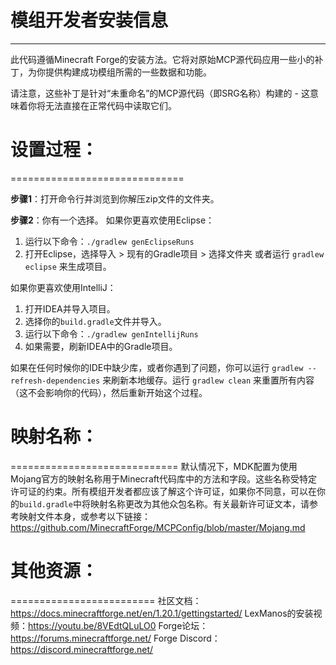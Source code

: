 # 模组开发者安装信息
-------------------------------------------
此代码遵循Minecraft Forge的安装方法。它将对原始MCP源代码应用一些小的补丁，为你提供构建成功模组所需的一些数据和功能。

请注意，这些补丁是针对“未重命名”的MCP源代码（即SRG名称）构建的 - 这意味着你将无法直接在正常代码中读取它们。

# 设置过程：
==============================

**步骤1**：打开命令行并浏览到你解压zip文件的文件夹。

**步骤2**：你有一个选择。
如果你更喜欢使用Eclipse：
1. 运行以下命令：`./gradlew genEclipseRuns`
2. 打开Eclipse，选择导入 > 现有的Gradle项目 > 选择文件夹
   或者运行 `gradlew eclipse` 来生成项目。

如果你更喜欢使用IntelliJ：
1. 打开IDEA并导入项目。
2. 选择你的`build.gradle`文件并导入。
3. 运行以下命令：`./gradlew genIntellijRuns`
4. 如果需要，刷新IDEA中的Gradle项目。

如果在任何时候你的IDE中缺少库，或者你遇到了问题，你可以运行 `gradlew --refresh-dependencies` 来刷新本地缓存。运行 `gradlew clean` 来重置所有内容（这不会影响你的代码），然后重新开始这个过程。

# 映射名称：
=============================
默认情况下，MDK配置为使用Mojang官方的映射名称用于Minecraft代码库中的方法和字段。这些名称受特定许可证的约束。所有模组开发者都应该了解这个许可证，如果你不同意，可以在你的`build.gradle`中将映射名称更改为其他众包名称。有关最新许可证文本，请参考映射文件本身，或参考以下链接：
https://github.com/MinecraftForge/MCPConfig/blob/master/Mojang.md

# 其他资源： 
=========================
社区文档：https://docs.minecraftforge.net/en/1.20.1/gettingstarted/
LexManos的安装视频：https://youtu.be/8VEdtQLuLO0
Forge论坛：https://forums.minecraftforge.net/
Forge Discord：https://discord.minecraftforge.net/
